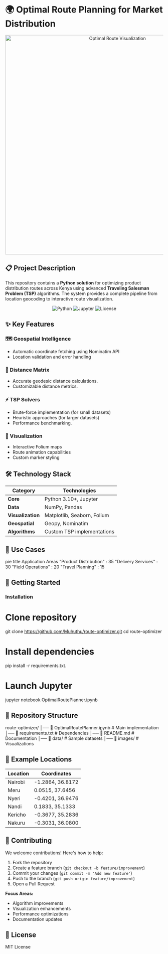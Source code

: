 # 🌍 Optimal Route Planning for Market Distribution

<div align="center">
  <img src="https://raw.githubusercontent.com/yourusername/reponame/main/images/route_visualization.png" alt="Optimal Route Visualization" width="700"/>
</div>

## 📋 Project Description

This repository contains a **Python solution** for optimizing product distribution routes across Kenya using advanced **Traveling Salesman Problem (TSP)** algorithms. The system provides a complete pipeline from location geocoding to interactive route visualization.

<div align="center">
  <img src="https://img.shields.io/badge/python-3.10%2B-blue?logo=python" alt="Python"/>
  <img src="https://img.shields.io/badge/jupyter-notebook-orange?logo=jupyter" alt="Jupyter"/>
  <img src="https://img.shields.io/badge/license-MIT-green" alt="License"/>
</div>

## ✨ Key Features

### 🗺 Geospatial Intelligence
- Automatic coordinate fetching using Nominatim API
- Location validation and error handling


### 📏 Distance Matrix
- Accurate geodesic distance calculations.
- Customizable distance metrics.

### ⚡ TSP Solvers
- Brute-force implementation (for small datasets)
- Heuristic approaches (for larger datasets)
- Performance benchmarking.

### 🎨 Visualization
- Interactive Folium maps
- Route animation capabilities
- Custom marker styling

## 🛠 Technology Stack

| Category        | Technologies                          |
|-----------------|---------------------------------------|
| **Core**        | Python 3.10+, Jupyter                 |
| **Data**        | NumPy, Pandas                         |
| **Visualization**| Matplotlib, Seaborn, Folium           |
| **Geospatial**  | Geopy, Nominatim                      |
| **Algorithms**  | Custom TSP implementations            |

## 💼 Use Cases

pie
    title Application Areas
    "Product Distribution" : 35
    "Delivery Services" : 30
    "Field Operations" : 20
    "Travel Planning" : 15

## 🚀 Getting Started

### Installation
# Clone repository
git clone https://github.com/Muhuthu/route-optimizer.git
cd route-optimizer

# Install dependencies
pip install -r requirements.txt.

# Launch Jupyter
jupyter notebook OptimalRoutePlanner.ipynb

## 📂 Repository Structure

route-optimizer/
│── 📒 OptimalRoutePlanner.ipynb       # Main implementation
│── 📝 requirements.txt                # Dependencies
│── 📄 README.md                       # Documentation
│── 📁 data/                           # Sample datasets
│── 📁 images/                         # Visualizations

## 📍 Example Locations

<div align="center">

| Location | Coordinates |
|----------|-------------|
| Nairobi  | -1.2864, 36.8172 |
| Meru     | 0.0515, 37.6456 |
| Nyeri    | -0.4201, 36.9476 |
| Nandi    | 0.1833, 35.1333 |
| Kericho  | -0.3677, 35.2836 |
| Nakuru   | -0.3031, 36.0800 |

</div>

## 🤝 Contributing

We welcome contributions! Here's how to help:

1. Fork the repository
2. Create a feature branch (`git checkout -b feature/improvement`)
3. Commit your changes (`git commit -m 'Add new feature'`)
4. Push to the branch (`git push origin feature/improvement`)
5. Open a Pull Request

**Focus Areas:**
- Algorithm improvements
- Visualization enhancements
- Performance optimizations
- Documentation updates

## 📜 License

MIT License
